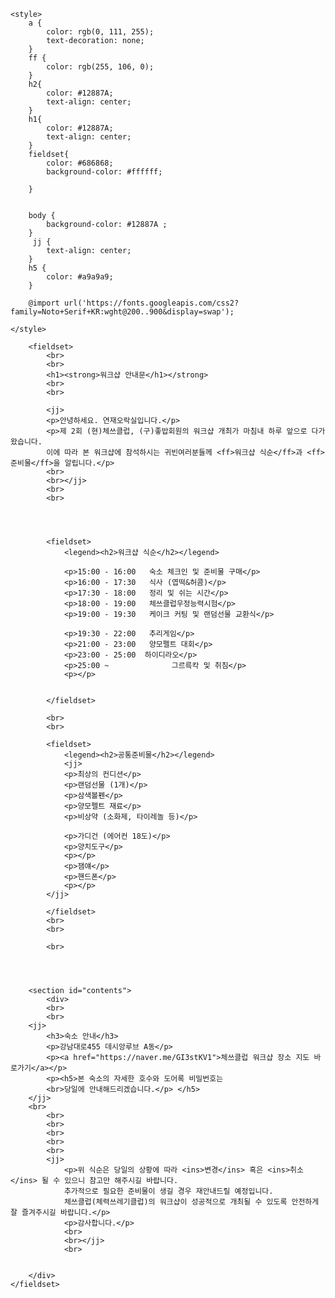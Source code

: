 <!DOCTYPE html>
<html lang="ko">
<head>
    <meta charset="UTF-8">
    <meta http-equiv="X-UA-Compatible" content="IE=edge">
    <meta name="viewport" content="width=device-width, initial-scale=1.0">
    <title>체쓰클럽</title>

    <style>
        a {
            color: rgb(0, 111, 255);
            text-decoration: none;
        }
        ff {
            color: rgb(255, 106, 0);
        }
        h2{
            color: #12887A;
            text-align: center;
        } 
        h1{
            color: #12887A;
            text-align: center;
        } 
        fieldset{
            color: #686868;
            background-color: #ffffff;
            
        }
       

        body {
            background-color: #12887A ;
        }
         jj {
            text-align: center;
        }
        h5 {
            color: #a9a9a9;
        }
        
        @import url('https://fonts.googleapis.com/css2?family=Noto+Serif+KR:wght@200..900&display=swap');

    </style>
   

</head>
<body>
    <div id="container">
      
        <fieldset>
            <br>
            <br>
            <h1><strong>워크샵 안내문</h1></strong>
            <br>
            <br>
        
            <jj>
            <p>안녕하세요. 연재오락실입니다.</p>
            <p>제 2회 (현)체쓰클럽, (구)좋밥회원의 워크샵 개최가 마침내 하루 앞으로 다가왔습니다.
            이에 따라 본 워크샵에 참석하시는 귀빈여러분들께 <ff>워크샵 식순</ff>과 <ff>준비물</ff>을 알립니다.</p>
            <br>
            <br></jj>
            <br>
            <br>
            
           
            
            
            <fieldset>
                <legend><h2>워크샵 식순</h2></legend>
                
                <p>15:00 - 16:00   숙소 체크인 및 준비물 구매</p>
                <p>16:00 - 17:30   식사 (엽떡&허콤)</p>
                <p>17:30 - 18:00   정리 및 쉬는 시간</p>
                <p>18:00 - 19:00   체쓰클럽우정능력시험</p>
                <p>19:00 - 19:30   케이크 커팅 및 랜덤선물 교환식</p>
            
                <p>19:30 - 22:00   추리게임</p>
                <p>21:00 - 23:00   양모펠트 대회</p>
                <p>23:00 - 25:00  하이디라오</p>
                <p>25:00 ~              그르륵칵 및 취침</p>
                <p></p>
        
                
            </fieldset>

            <br>
            <br>

            <fieldset>
                <legend><h2>공통준비물</h2></legend>
                <jj>
                <p>최상의 컨디션</p>
                <p>랜덤선물 (1개)</p>
                <p>삼색볼펜</p>
                <p>양모펠트 재료</p>
                <p>비상약 (소화제, 타이레놀 등)</p>
            
                <p>가디건 (에어컨 18도)</p>
                <p>양치도구</p>
                <p></p>
                <p>잼얘</p>
                <p>핸드폰</p>
                <p></p>
            </jj>
                
            </fieldset>
            <br>
            <br>
        
            <br>
        


        
        <section id="contents">
            <div>
            <br>
            <br>
        <jj>
            <h3>숙소 안내</h3>
            <p>강남대로455 데시앙루브 A동</p>   
            <p><a href="https://naver.me/GI3stKV1">체쓰클럽 워크샵 장소 지도 바로가기</a></p>
            <p><h5>본 숙소의 자세한 호수와 도어록 비밀번호는
            <br>당일에 안내해드리겠습니다.</p> </h5>       
        </jj>
        <br>
            <br>
            <br>
            <br>
            <br>
            <br>
            <jj>
                <p>위 식순은 당일의 상황에 따라 <ins>변경</ins> 혹은 <ins>취소</ins> 될 수 있으니 참고만 해주시길 바랍니다.
                추가적으로 필요한 준비물이 생길 경우 재안내드릴 예정입니다.
                체쓰클럽(체력쓰레기클럽)의 워크샵이 성공적으로 개최될 수 있도록 안전하게 잘 즐겨주시길 바랍니다.</p>
                <p>감사합니다.</p>
                <br>
                <br></jj>
                <br>
                
                
        </div>
    </fieldset>
</body>
</html>
